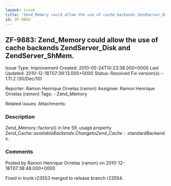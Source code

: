 ```yaml
---
layout: issue
title: "Zend_Memory could allow the use of cache backends ZendServer_Disk and ZendServer_ShMem."
id: ZF-9883
---
```


ZF-9883: Zend\_Memory could allow the use of cache backends ZendServer\_Disk and ZendServer\_ShMem.
---------------------------------------------------------------------------------------------------

 Issue Type: Improvement Created: 2010-05-24T10:23:38.000+0000 Last Updated: 2010-12-18T07:39:13.000+0000 Status: Resolved Fix version(s): - 1.11.2 (30/Dec/10)
 
 Reporter:  Ramon Henrique Ornelas (ramon)  Assignee:  Ramon Henrique Ornelas (ramon)  Tags: - Zend\_Memory
 
 Related issues: 
 Attachments: 
### Description

Zend\_Memory::factory() in line 59, usage property Zend\_Cache::$availableBackends. Change to Zend\_Cache::$standardBackends.

 

 

### Comments

Posted by Ramon Henrique Ornelas (ramon) on 2010-12-18T07:38:48.000+0000

Fixed in trunk r23553 merged to release branch r23554.

 

 